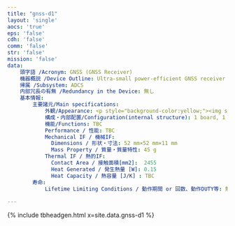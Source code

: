 ```yaml
---
title: "gnss-d1"
layout: 'single'
aocs: 'true'
eps: 'false'
cdh: 'false'
comm: 'false'
str: 'false'
mission: 'false'
data:
    頭字語 /Acronym: GNSS (GNSS Receiver)
    機器概説 /Device Outline: Ultra-small power-efficient GNSS receiver / 超小型・省電力GNSS受信機
    帰属 /Subsystem: ADCS
    内部冗長の有無 /Redundancy in the Device: 無し
    基本情報:
        主要諸元/Main specifications:
            外観/Appearance: <p style="background-color:yellow;"><img src = "/assets/gen1.jpg"> <br> <a href="http://www.kenkai.jaxa.jp/kakushin/interview/01/interview14.html"> http://www.kenkai.jaxa.jp/kakushin/interview/01/interview14.html </a></p>
            構成・内部配置/Configuration(internal structure): 1 board, 1 antenna in the box. Refer to "Config" sheet more in detail.
            機能/Functions: TBC
            Performance / 性能: TBC
            Mechanical IF / 機械IF:
              Dimensions / 形状・寸法: 52 mm×52 mm×11 mm
              Mass Property / 質量・質量特性: 45 g
            Thermal IF / 熱的IF:
              Contact Area / 接触面積[mm2]:  2455
              Heat Generated / 発生熱量 [W]: 0.15
              Heat Capacity / 熱容量 [J/K] : TBC
        寿命:
            Lifetime Limiting Conditions / 動作期間 or 回数、動作DUTY等: 無し
          
---
```




{% include tbheadgen.html x=site.data.gnss-d1 %}
